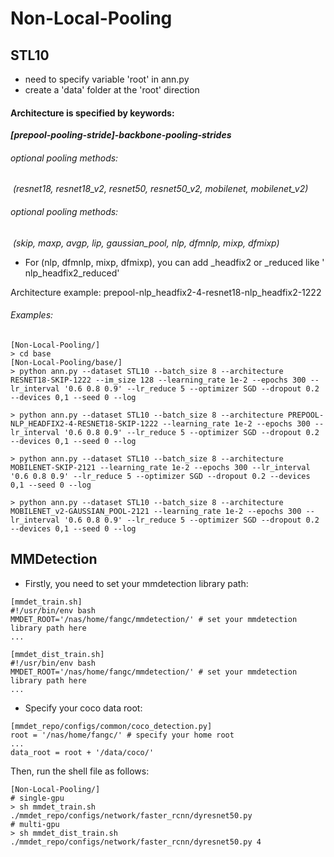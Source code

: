 # Non-Local-Pooling



## STL10

- need to specify variable 'root' in ann.py
- create a 'data' folder at the 'root' direction

#### Architecture is specified by keywords: 

​	***[prepool-pooling-stride]-backbone-pooling-strides***

###### optional pooling methods: 

​	*(resnet18, resnet18_v2, resnet50, resnet50_v2, mobilenet, mobilenet_v2)*

###### optional pooling methods:

​	*(skip, maxp, avgp, lip, gaussian_pool, nlp, dfmnlp, mixp, dfmixp)*

- For (nlp, dfmnlp, mixp, dfmixp), you can add _headfix2 or _reduced like ' nlp_headfix2_reduced'

Architecture example: prepool-nlp_headfix2-4-resnet18-nlp_headfix2-1222

###### Examples:

```shell
[Non-Local-Pooling/]
> cd base
[Non-Local-Pooling/base/]
> python ann.py --dataset STL10 --batch_size 8 --architecture RESNET18-SKIP-1222 --im_size 128 --learning_rate 1e-2 --epochs 300 --lr_interval '0.6 0.8 0.9' --lr_reduce 5 --optimizer SGD --dropout 0.2 --devices 0,1 --seed 0 --log

> python ann.py --dataset STL10 --batch_size 8 --architecture PREPOOL-NLP_HEADFIX2-4-RESNET18-SKIP-1222 --learning_rate 1e-2 --epochs 300 --lr_interval '0.6 0.8 0.9' --lr_reduce 5 --optimizer SGD --dropout 0.2 --devices 0,1 --seed 0 --log

> python ann.py --dataset STL10 --batch_size 8 --architecture MOBILENET-SKIP-2121 --learning_rate 1e-2 --epochs 300 --lr_interval '0.6 0.8 0.9' --lr_reduce 5 --optimizer SGD --dropout 0.2 --devices 0,1 --seed 0 --log

> python ann.py --dataset STL10 --batch_size 8 --architecture MOBILENET_v2-GAUSSIAN_POOL-2121 --learning_rate 1e-2 --epochs 300 --lr_interval '0.6 0.8 0.9' --lr_reduce 5 --optimizer SGD --dropout 0.2 --devices 0,1 --seed 0 --log
```

## MMDetection

- Firstly, you need to set your mmdetection library path:

```shell
[mmdet_train.sh]
#!/usr/bin/env bash
MMDET_ROOT='/nas/home/fangc/mmdetection/' # set your mmdetection library path here
...
```

```shell
[mmdet_dist_train.sh]
#!/usr/bin/env bash
MMDET_ROOT='/nas/home/fangc/mmdetection/' # set your mmdetection library path here
...
```

- Specify your coco data root:

```shell
[mmdet_repo/configs/common/coco_detection.py]
root = '/nas/home/fangc/' # specify your home root
...
data_root = root + '/data/coco/'
```

Then, run the shell file as follows:

```shell
[Non-Local-Pooling/]
# single-gpu
> sh mmdet_train.sh ./mmdet_repo/configs/network/faster_rcnn/dyresnet50.py
# multi-gpu
> sh mmdet_dist_train.sh ./mmdet_repo/configs/network/faster_rcnn/dyresnet50.py 4
```

